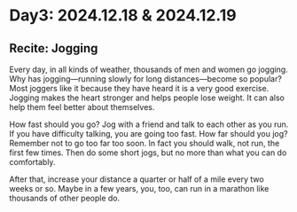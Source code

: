 
# Day3: 2024.12.18 & 2024.12.19

## Recite: Jogging

Every day, in all kinds of weather, thousands of men and women go 
jogging. Why has jogging—running slowly for long distances—become 
so popular? Most joggers like it because they have heard it is a very 
good exercise. Jogging makes the heart stronger and helps people lose 
weight. It can also help them feel better about themselves.  

How fast should you go? Jog with a friend and talk to each other as you 
run. If you have difficulty talking, you are going too fast. How far should 
you jog? Remember not to go too far too soon. In fact you should walk, 
not run, the first few times. Then do some short jogs, but no more than 
what you can do comfortably.  

After that, increase your distance a quarter or half of a mile every two 
weeks or so. Maybe in a few years, you, too, can run in a marathon like 
thousands of other people do. 

